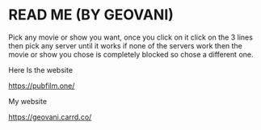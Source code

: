 # READ ME (BY GEOVANI)

Pick any movie or show you want, once you click on it click on the 3 lines then pick any server until it works if none of the servers work then the movie or show you chose is completely blocked so chose a different one.

Here Is the website

https://pubfilm.one/

My website 

https://geovani.carrd.co/
